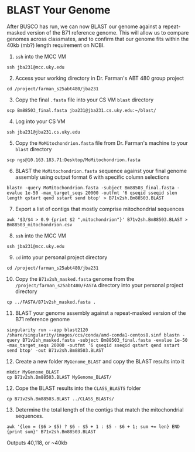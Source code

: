# BLAST Your Genome

After BUSCO has run, we can now BLAST our genome against a repeat-masked version of the B71 reference genome. This will allow us to compare genomes across classmates, and to confirm that our genome fits within the 40kb (mb?) length requirement on NCBI.

1. `ssh` into the MCC VM

```ssh jba231@mcc.uky.edu```

2. Access your working directory in Dr. Farman's ABT 480 group project

```cd /project/farman_s25abt480/jba231```

3. Copy the final `.fasta` file into your CS VM `blast` directory

```scp Bm88503_final.fasta jba231@jba231.cs.uky.edu:~/blast/```

4. Log into your CS VM

```ssh jba231@jba231.cs.uky.edu```

5. Copy the `MoMitochondrion.fasta` file from Dr. Farman's machine to your `blast` directory

```scp ngs@10.163.183.71:Desktop/MoMitochondrion.fasta```

6. BLAST the `MoMitochondrion.fasta` sequence against your final genome assembly using output format 6 with specific column selections

```blastn -query MoMitochondrion.fasta -subject Bm88503_final.fasta -evalue 1e-50 -max_target_seqs 20000 -outfmt '6 qseqid sseqid slen length qstart qend sstart send btop' > B71v2sh.Bm88503.BLAST```

7. Export a list of contigs that mostly comprise mitochondrial sequences

```awk '$3/$4 > 0.9 {print $2 ",mitochondrion"}' B71v2sh.Bm88503.BLAST > Bm88503_mitochondrion.csv```

8. `ssh` into the MCC VM

```ssh jba231@mcc.uky.edu```

9. `cd` into your personal project directory

```cd /project/farman_s25abt480/jba231```

10. Copy the `B71v2sh_masked.fasta` genome from the `/project/farman_s25abt480/FASTA` directory into your personal project directory

```cp ../FASTA/B71v2sh_masked.fasta .```

11. BLAST your genome assembly against a repeat-masked version of the B71 reference genome

```singularity run --app blast2120 /share/singularity/images/ccs/conda/amd-conda1-centos8.sinf blastn -query B71v2sh_masked.fasta -subject Bm88503_final.fasta -evalue 1e-50 -max_target_seqs 20000 -outfmt '6 qseqid sseqid qstart qend sstart send btop' -out B71v2sh.Bm88503.BLAST```

12. Create a new folder `MyGenome_BLAST` and copy the BLAST results into it

```
mkdir MyGenome_BLAST
cp B71v2sh.Bm88503.BLAST MyGenome_BLAST/
```

12. Cope the BLAST results into the `CLASS_BLASTS` folder

```cp B71v2sh.Bm88503.BLAST ../CLASS_BLASTs/```

13. Determine the total length of the contigs that match the mitochondrial sequences.

```awk '{len = ($6 > $5) ? $6 - $5 + 1 : $5 - $6 + 1; sum += len} END {print sum}' B71v2sh.Bm88503.BLAST```

Outputs 40,118, or ~40kb
